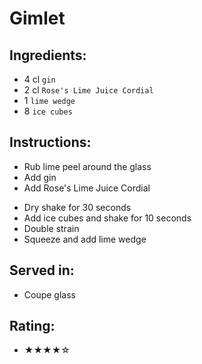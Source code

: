 # Gimlet

## Ingredients:
- 4 cl `gin`
- 2 cl `Rose's Lime Juice Cordial` <!-- - 2 cl `lime juice` -->
- 1 `lime wedge` <!-- - 1 cl `simple syrup` -->
- 8 `ice cubes`

## Instructions:
- Rub lime peel around the glass <!-- -->
- Add gin
- Add Rose's Lime Juice Cordial <!-- - Add lime juice -->
<!-- - Add simple syrup -->
- Dry shake for 30 seconds
- Add ice cubes and shake for 10 seconds
- Double strain
- Squeeze and add lime wedge <!-- -->

## Served in:
- Coupe glass

## Rating:
- ★★★★☆